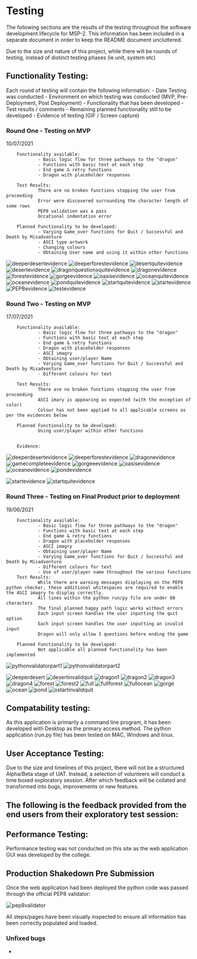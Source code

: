 # Testing 

The following sections are the results of the testing throughout the software development lifecycle for MSP-2. This information has been included in a separate document in order to keep the README document uncluttered.

Due to the size and nature of this project, while there will be rounds of testing, instead of distinct testing phases (ie unit, system etc)

## Functionality Testing:
Each round of testing will contain the following information:
        - Date Testing was conducted
        - Environment on which testing was conducted (MVP, Pre-Deployment, Post Deployment)
        - Functionality that has been developed
        - Test results / comments
        - Remaining planned functionality still to be developed
        - Evidence of testing (GIF / Screen capture)

### Round One - Testing on MVP
10/07/2021 

        Functionality available:
                - Basic logic flow for three pathways to the "dragon"
                - Functions with basic text at each step
                - End game & retry functions
                - Dragon with placeholder responses

        Test Results:
                There are no broken functions stopping the user from proceeding
                Error were discovered surrounding the character length of some rows
                PEP8 validation was a pass
                Occational indentation error

        Planned Functionality to be developed:
                - Varying Game_over functions for Quit / Successful and Death by Misadventure
                - ASCI type artwork
                - Changing colours
                - Obtaining User name and using it within other functions

![deeperdesertevidence](https://github.com/Sphere42/MSP-3/blob/main/assets/testing/Round%201/deeper_desert_screen.PNG)
![deeperforestevidence](https://github.com/Sphere42/MSP-3/blob/main/assets/testing/Round%201/deeper_forest.PNG)
![desertquitevidence](https://github.com/Sphere42/MSP-3/blob/main/assets/testing/Round%201/desert_quit_screen.PNG)
![desertevidence](https://github.com/Sphere42/MSP-3/blob/main/assets/testing/Round%201/desert_screen.PNG)
![dragonquestionsquitevidence](https://github.com/Sphere42/MSP-3/blob/main/assets/testing/Round%201/dragon_question.PNG)
![dragonevidence](https://github.com/Sphere42/MSP-3/blob/main/assets/testing/Round%201/dragon_screen.PNG)
![forestevidence](https://github.com/Sphere42/MSP-3/blob/main/assets/testing/Round%201/forest_screen.PNG)
![gorgeevidence](https://github.com/Sphere42/MSP-3/blob/main/assets/testing/Round%201/gorge_screen.PNG)
![oasisevidence](https://github.com/Sphere42/MSP-3/blob/main/assets/testing/Round%201/oasis_screen.PNG)
![oceanquitevidence](https://github.com/Sphere42/MSP-3/blob/main/assets/testing/Round%201/ocean_quit.PNG)
![oceanevidence](https://github.com/Sphere42/MSP-3/blob/main/assets/testing/Round%201/ocean_screen.PNG)
![pondquitevidence](https://github.com/Sphere42/MSP-3/blob/main/assets/testing/Round%201/pond_screen.PNG)
![startquitevidence](https://github.com/Sphere42/MSP-3/blob/main/assets/testing/Round%201/start_quit_screen.PNG)
![startevidence](https://github.com/Sphere42/MSP-3/blob/main/assets/testing/Round%201/start_screen.PNG)
![PEP8evidence](https://github.com/Sphere42/MSP-3/blob/main/assets/testing/Round%201/pep8.PNG)
![testevidence](https://github.com/Sphere42/MSP-3/blob/main/assets/testing/Round%201/test_results_one.PNG)



### Round Two - Testing on MVP
17/07/2021 

        Functionality available:
                - Basic logic flow for three pathways to the "dragon"
                - Functions with basic text at each step
                - End game & retry functions
                - Dragon with placeholder responses
                - ASCI imagry
                - Obtaining user/player Name
                - Varying Game_over functions for Quit / Successful and Death by Misadventure
                - Different colours for text

        Test Results:
                There are no broken functions stopping the user from proceeding
                ASCI imary is appearing as expected (with the exception of color)
                Colour has not been applied to all applicable screens as per the evidences below

        Planned Functionality to be developed:
                Using user/player within other functions
        

        Evidence:

![deeperdesertevidence](https://github.com/Sphere42/MSP-3/blob/main/assets/testing/Round%202/deeper_desert_error.PNG)
![deeperforestevidence](https://github.com/Sphere42/MSP-3/blob/main/assets/testing/Round%202/deeper_forest_error.PNG)
![dragonevidence](https://github.com/Sphere42/MSP-3/blob/main/assets/testing/Round%202/dragon_error.PNG)
![gamecompleteevidence](https://github.com/Sphere42/MSP-3/blob/main/assets/testing/Round%202/game_complete_error.PNG)
![gorgeeevidence](https://github.com/Sphere42/MSP-3/blob/main/assets/testing/Round%202/gorge_error.PNG)
![oasisevidence](https://github.com/Sphere42/MSP-3/blob/main/assets/testing/Round%202/oasiss_error.PNG)
![oceanevidence](https://github.com/Sphere42/MSP-3/blob/main/assets/testing/Round%202/ocean_error.PNG)
![pondevidence](https://github.com/Sphere42/MSP-3/blob/main/assets/testing/Round%202/pond_error.PNG)

![startevidence](https://github.com/Sphere42/MSP-3/blob/main/assets/testing/Round%202/start_screen_invalid.gif)
![startquitevidence](https://github.com/Sphere42/MSP-3/blob/main/assets/testing/Round%202/start_screen_quit.gif)

### Round Three - Testing on Final Product prior to deployment
19/06/2021

        Functionality available:
                - Basic logic flow for three pathways to the "dragon"
                - Functions with basic text at each step
                - End game & retry functions
                - Dragon with placeholder responses
                - ASCI imagry
                - Obtaining user/player Name
                - Varying Game_over functions for Quit / Successful and Death by Misadventure
                - Different colours for text
                - Use of user/player name throughout the various functions
        Test Results:
                While there are warning messages displaying on the PEP8 python checker, these additional whitespaces are required to enable the ASCI imagry to display correctly.
                All lines within the python run/py file are under 80 characters
                The final planned happy path logic works without errors
                Each input screen handles the user inputting the quit option
                Each input screen handles the user inputting an invalid input
                Dragon will only allow 3 questions before ending the game
                
        Planned Functionality to be developed:
                Not applicable all planned functionality has been implemented


![pythonvalidatorpart1](https://github.com/Sphere42/MSP-3/blob/main/assets/readme/pep8part1.PNG)
![pythonvalidatorpart2](https://github.com/Sphere42/MSP-3/blob/main/assets/readme/pep8part2.PNG)

![deeperdesert](https://github.com/Sphere42/MSP-3/blob/main/assets/testing/Round%203/deeperdesertinvalidquit.gif)
![desertinvalidquit](https://github.com/Sphere42/MSP-3/blob/main/assets/testing/Round%203/desertinvalidquit.gif)
![dragon1](https://github.com/Sphere42/MSP-3/blob/main/assets/testing/Round%203/dragon1.gif)
![dragon2](https://github.com/Sphere42/MSP-3/blob/main/assets/testing/Round%203/dragon2.gif)
![dragon3](https://github.com/Sphere42/MSP-3/blob/main/assets/testing/Round%203/dragon3.gif)
![dragon4](https://github.com/Sphere42/MSP-3/blob/main/assets/testing/Round%203/dragon4.gif)
![forest](https://github.com/Sphere42/MSP-3/blob/main/assets/testing/Round%203/forest.gif)
![forest2](https://github.com/Sphere42/MSP-3/blob/main/assets/testing/Round%203/forest2.gif)
![full](https://github.com/Sphere42/MSP-3/blob/main/assets/testing/Round%203/full.gif)
![fullforest](https://github.com/Sphere42/MSP-3/blob/main/assets/testing/Round%203/fullforest.gif)
![fullocean](https://github.com/Sphere42/MSP-3/blob/main/assets/testing/Round%203/fullocean.gif)
![gorge](https://github.com/Sphere42/MSP-3/blob/main/assets/testing/Round%203/gorge.gif)
![ocean](https://github.com/Sphere42/MSP-3/blob/main/assets/testing/Round%203/ocean.gif)
![pond](https://github.com/Sphere42/MSP-3/blob/main/assets/testing/Round%203/pond.gif)
![ostartinvalidquit](https://github.com/Sphere42/MSP-3/blob/main/assets/testing/Round%203/startinvalidquit.gif)

## Compatability testing:

As this application is primarily a command line program, it has been developed with Desktop as the primary access method.
The python application (run.py file) has been tested on MAC, Windows and linux.


## User Acceptance Testing:

Due to the size and timelines of this project, there will not be a structured Alpha/Beta stage of UAT. Instead, a selection of volunteers will conduct a time boxed exploratory session. After which feedback will be collated and transformed into bugs, improvements or new features.

The following is the feedback provided from the end users from their exploratory test session:
 - 

## Performance Testing:
Performance testing was not conducted on this site as the web application GUI was developed by the college.


## Production Shakedown Pre Submission

Once the web application had been deployed the python code was passed through the official PEP8 validator:

![pep8validator]()

All steps/pages have been visually inspected to ensure all information has been correctly populated and loaded.

### Unfixed bugs

- 
